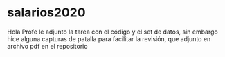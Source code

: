 # salarios2020
Hola Profe le adjunto la tarea con el código y el set de datos, sin embargo hice alguna capturas de patalla para facilitar la revisión, que adjunto en archivo pdf en el repositorio